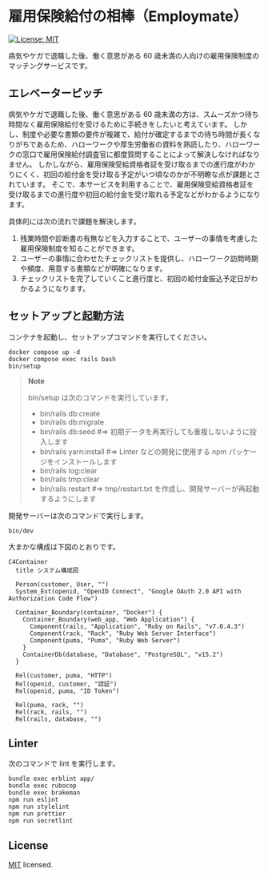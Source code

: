 # 雇用保険給付の相棒（Employmate）

<p>
  <a href="https://github.com/maeda-m/employmate/blob/main/LICENSE" target="_blank">
    <img alt="License: MIT" src="https://img.shields.io/badge/License-MIT-yellow.svg" />
  </a>
</p>

病気やケガで退職した後、働く意思がある 60 歳未満の人向けの雇用保険制度のマッチングサービスです。

## エレベーターピッチ

病気やケガで退職した後、働く意思がある 60 歳未満の方は、スムーズかつ待ち時間なく雇用保険給付を受けるために手続きをしたいと考えています。
しかし、制度や必要な書類の要件が複雑で、給付が確定するまでの待ち時間が長くなりがちであるため、ハローワークや厚生労働省の資料を熟読したり、ハローワークの窓口で雇用保険給付調査官に都度質問することによって解決しなければなりません。
しかしながら、雇用保険受給資格者証を受け取るまでの進行度がわかりにくく、初回の給付金を受け取る予定がいつ頃なのかが不明瞭な点が課題とされています。
そこで、本サービスを利用することで、雇用保険受給資格者証を受け取るまでの進行度や初回の給付金を受け取れる予定などがわかるようになります。

具体的には次の流れで課題を解決します。

1. 残業時間や診断書の有無などを入力することで、ユーザーの事情を考慮した雇用保険制度を知ることができます。
2. ユーザーの事情に合わせたチェックリストを提供し、ハローワーク訪問時期や頻度、用意する書類などが明確になります。
3. チェックリストを完了していくこと進行度と、初回の給付金振込予定日がわかるようになります。

## セットアップと起動方法

コンテナを起動し、セットアップコマンドを実行してください。

```shell
docker compose up -d
docker compose exec rails bash
bin/setup
```

> **Note**
>
> bin/setup は次のコマンドを実行しています。
>
> - bin/rails db:create
> - bin/rails db:migrate
> - bin/rails db:seed #=> 初期データを再実行しても重複しないように投入します
> - bin/rails yarn:install #=> Linter などの開発に使用する npm パッケージをインストールします
> - bin/rails log:clear
> - bin/rails tmp:clear
> - bin/rails restart #=> tmp/restart.txt を作成し、開発サーバーが再起動するようにします

開発サーバーは次のコマンドで実行します。

```shell
bin/dev
```

大まかな構成は下図のとおりです。

```mermaid
C4Container
  title システム構成図

  Person(customer, User, "")
  System_Ext(openid, "OpenID Connect", "Google OAuth 2.0 API with Authorization Code Flow")

  Container_Boundary(container, "Docker") {
    Container_Boundary(web_app, "Web Application") {
      Component(rails, "Application", "Ruby on Rails", "v7.0.4.3")
      Component(rack, "Rack", "Ruby Web Server Interface")
      Component(puma, "Puma", "Ruby Web Server")
    }
    ContainerDb(database, "Database", "PostgreSQL", "v15.2")
  }

  Rel(customer, puma, "HTTP")
  Rel(openid, customer, "認証")
  Rel(openid, puma, "ID Token")

  Rel(puma, rack, "")
  Rel(rack, rails, "")
  Rel(rails, database, "")

```

## Linter

次のコマンドで lint を実行します。

```shell
bundle exec erblint app/
bundle exec rubocop
bundle exec brakeman
npm run eslint
npm run stylelint
npm run prettier
npm run secretlint
```

## License

[MIT](https://github.com/maeda-m/employmate/blob/main/LICENSE) licensed.
